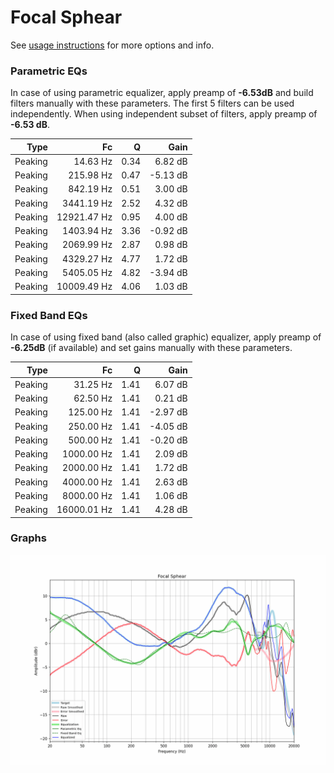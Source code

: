 # Focal Sphear
See [usage instructions](https://github.com/jaakkopasanen/AutoEq#usage) for more options and info.

### Parametric EQs
In case of using parametric equalizer, apply preamp of **-6.53dB** and build filters manually
with these parameters. The first 5 filters can be used independently.
When using independent subset of filters, apply preamp of **-6.53 dB**.

| Type    | Fc          |    Q | Gain     |
|--------:|------------:|-----:|---------:|
| Peaking | 14.63 Hz    | 0.34 | 6.82 dB  |
| Peaking | 215.98 Hz   | 0.47 | -5.13 dB |
| Peaking | 842.19 Hz   | 0.51 | 3.00 dB  |
| Peaking | 3441.19 Hz  | 2.52 | 4.32 dB  |
| Peaking | 12921.47 Hz | 0.95 | 4.00 dB  |
| Peaking | 1403.94 Hz  | 3.36 | -0.92 dB |
| Peaking | 2069.99 Hz  | 2.87 | 0.98 dB  |
| Peaking | 4329.27 Hz  | 4.77 | 1.72 dB  |
| Peaking | 5405.05 Hz  | 4.82 | -3.94 dB |
| Peaking | 10009.49 Hz | 4.06 | 1.03 dB  |

### Fixed Band EQs
In case of using fixed band (also called graphic) equalizer, apply preamp of **-6.25dB**
(if available) and set gains manually with these parameters.

| Type    | Fc          |    Q | Gain     |
|--------:|------------:|-----:|---------:|
| Peaking | 31.25 Hz    | 1.41 | 6.07 dB  |
| Peaking | 62.50 Hz    | 1.41 | 0.21 dB  |
| Peaking | 125.00 Hz   | 1.41 | -2.97 dB |
| Peaking | 250.00 Hz   | 1.41 | -4.05 dB |
| Peaking | 500.00 Hz   | 1.41 | -0.20 dB |
| Peaking | 1000.00 Hz  | 1.41 | 2.09 dB  |
| Peaking | 2000.00 Hz  | 1.41 | 1.72 dB  |
| Peaking | 4000.00 Hz  | 1.41 | 2.63 dB  |
| Peaking | 8000.00 Hz  | 1.41 | 1.06 dB  |
| Peaking | 16000.01 Hz | 1.41 | 4.28 dB  |

### Graphs
![](./Focal%20Sphear.png)